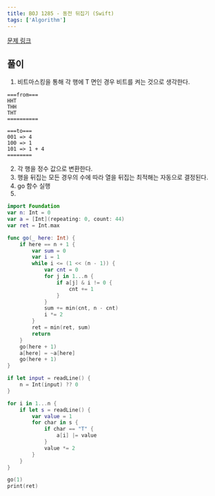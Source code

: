 ```yaml
---
title: BOJ 1285 - 동전 뒤집기 (Swift)
tags: ['Algorithm']
---
```


[문제 링크](https://www.acmicpc.net/problem/1285)

## 풀이

1. 비트마스킹을 통해 각 행에 T 면인 경우 비트를 켜는 것으로 생각한다.

```text
===from===
HHT
THH
THT
==========

===to===
001 => 4
100 => 1
101 => 1 + 4
========
```

2. 각 행을 정수 값으로 변환한다.
3. 행을 뒤집는 모든 경우의 수에 따라 열을 뒤집는 최적해는 자동으로 결정된다.
4. go 함수 실행
5.

```swift
import Foundation
var n: Int = 0
var a = [Int](repeating: 0, count: 44)
var ret = Int.max

func go(_ here: Int) {
    if here == n + 1 {
        var sum = 0
        var i = 1
        while i <= (1 << (n - 1)) {
            var cnt = 0
            for j in 1...n {
                if a[j] & i != 0 {
                    cnt += 1
                }
            }
            sum += min(cnt, n - cnt)
            i *= 2
        }
        ret = min(ret, sum)
        return
    }
    go(here + 1)
    a[here] = ~a[here]
    go(here + 1)
}

if let input = readLine() {
    n = Int(input) ?? 0
}

for i in 1...n {
    if let s = readLine() {
        var value = 1
        for char in s {
            if char == "T" {
                a[i] |= value
            }
            value *= 2
        }
    }
}

go(1)
print(ret)
```
